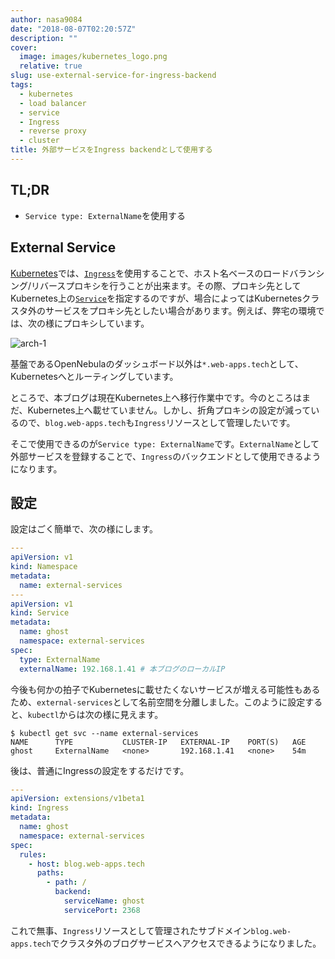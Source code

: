 ```yaml
---
author: nasa9084
date: "2018-08-07T02:20:57Z"
description: ""
cover:
  image: images/kubernetes_logo.png
  relative: true
slug: use-external-service-for-ingress-backend
tags:
  - kubernetes
  - load balancer
  - service
  - Ingress
  - reverse proxy
  - cluster
title: 外部サービスをIngress backendとして使用する
---
```



## TL;DR

* `Service type: ExternalName`を使用する

## External Service

[Kubernetes](https://k8s.io)では、[`Ingress`](https://kubernetes.io/docs/concepts/services-networking/ingress/)を使用することで、ホスト名ベースのロードバランシング/リバースプロキシを行うことが出来ます。その際、プロキシ先としてKubernetes上の[`Service`](https://kubernetes.io/docs/concepts/services-networking/service/)を指定するのですが、場合によってはKubernetesクラスタ外のサービスをプロキシ先としたい場合があります。例えば、弊宅の環境では、次の様にプロキシしています。

![arch-1](images/arch-1.png)

基盤であるOpenNebulaのダッシュボード以外は`*.web-apps.tech`として、Kubernetesへとルーティングしています。

ところで、本ブログは現在Kubernetes上へ移行作業中です。今のところはまだ、Kubernetes上へ載せていません。しかし、折角プロキシの設定が減っているので、`blog.web-apps.tech`も`Ingress`リソースとして管理したいです。

そこで使用できるのが`Service type: ExternalName`です。`ExternalName`として外部サービスを登録することで、`Ingress`のバックエンドとして使用できるようになります。


## 設定

設定はごく簡単で、次の様にします。

``` yaml
---
apiVersion: v1
kind: Namespace
metadata:
  name: external-services
---
apiVersion: v1
kind: Service
metadata:
  name: ghost
  namespace: external-services
spec:
  type: ExternalName
  externalName: 192.168.1.41 # 本ブログのローカルIP
```

今後も何かの拍子でKubernetesに載せたくないサービスが増える可能性もあるため、`external-services`として名前空間を分離しました。このように設定すると、`kubectl`からは次の様に見えます。

``` shell
$ kubectl get svc --name external-services
NAME      TYPE           CLUSTER-IP   EXTERNAL-IP    PORT(S)   AGE
ghost     ExternalName   <none>       192.168.1.41   <none>    54m
```

後は、普通にIngressの設定をするだけです。

``` yaml
---
apiVersion: extensions/v1beta1
kind: Ingress
metadata:
  name: ghost
  namespace: external-services
spec:
  rules:
    - host: blog.web-apps.tech
      paths:
        - path: /
          backend:
            serviceName: ghost
            servicePort: 2368
```

これで無事、`Ingress`リソースとして管理されたサブドメイン`blog.web-apps.tech`でクラスタ外のブログサービスへアクセスできるようになりました。

